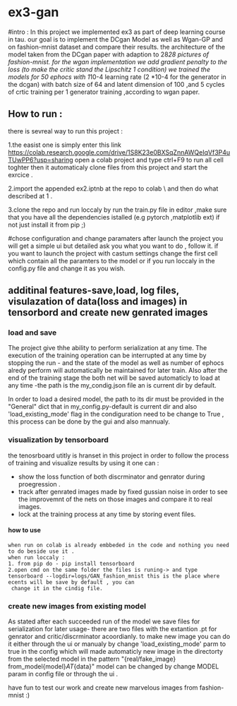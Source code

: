 # ex3-gan
#intro : In this project we implemented ex3 as part of deep learning course in tau. our goal is to implement the DCgan Model as well as Wgan-GP and on fashion-mnist dataset  and compare their results. 
 the architecture of the model taken from  the DCgan paper with adaption to 28*28 pictures of fashion-mnist.
for the wgan implementation we add gradient penalty to the loss (to make the critic stand the Lipschitz 1 condition) 
we trained the models for 50 ephocs with 1*10-4 learning rate (2 *10-4 for the generator in the dcgan)
with batch size of 64 and latent dimension of 100 ,and 5 cycles of crtic training per 1 generator training 
,according to wgan paper. 

## How to run :

there is sevreal way to run this project :

1.the easist one is simply enter this link https://colab.research.google.com/drive/1S8K23e0BXSqZnnAWQeIqVf3P4uTUwPP6?usp=sharing open a colab project and type ctrl+F9 to run all cell toghter then it automaticaly clone files from this project and start the exrcice .

2.import the appended ex2.iptnb at the repo to colab \ and then do what described at 1 .

3.clone the repo and run loccaly by run the train.py file in editor ,make sure that you have all the dependencies istalled (e.g pytorch ,matplotlib ext) if not just install it from pip ;)

#chose configuration and change paramaters
after launch the project you will get a simple ui but detailed ask you what you want to do , follow it. if you want to launch the project with castum settings change the first cell which contain all the paramters to the model or if you run loccaly in the config.py file and change it as you wish.

## additinal features-save,load, log files, visulazation of data(loss and images) in tensorbord and create new genrated images 
### load and save 
The project give thhe ability to perform serialization at any time. The execution of the training operation can be interrupted at any time by stopping the run - and the state of the model as well as number of ephocs alredy perform will automatically be maintained for later train.
Also after the end of the training stage the both net will be saved automaticly to load at any time -the path is the my_condig.json file an is current dir by default. 

In order to load a desired model, the path to its dir must be provided in the "General" dict that in my_config.py-default is current dir and also 'load_existing_mode' flag in the condiguration need to be change to True , this process can be done by the gui and also mannualy. 
 
### visualization by tensorboard 
the tenosrboard utitly is hranset in this project in order to follow the process of training and  visualize results by using it one can :
- show the loss function of both discrminator and genrator during proegression .
-  track after genrated images made by fixed gussian noise in order to see the improvemnt of the nets on those images and compare it to real images.
-  lock at the training process at any time by storing event files. 
  #### how to use
    when run on colab is already embbeded in the code and nothing you need to do beside use it . 
    when run loccaly :
    1. from pip do - pip install tensorboard
    2.open cmd on the same folder the files is runing-> and type tensorboard --logdir=logs/GAN_fashion_mnist this is the place where ecents will be save by default , you can 
     change it in the cindig file. 
 ### create new images from existing model 
 As stated after each succeeded run of the model we save files for serialization for later usage- there are two files with the extantion .pt for genrator and critic/discrminator   acoordianly. 
 to make new image you  can do it either through the ui or manualy by change 'load_existing_mode' parm  to true in the config which will made automaticly  new image in the directorty from the selected model in the pattern "{real/fake_image} from_model{model}_AT_{data}"
 model can be changed by change MODEL param in config file or through the ui . 
 
 
 have fun to test our work and create new marvelous images from fashion-mnist  :) 
 
 
  
